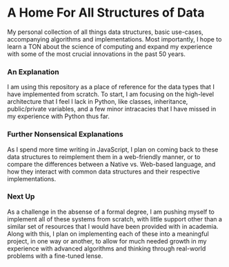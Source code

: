 # A Home For All Structures of Data
My personal collection of all things data structures, basic use-cases, accompanying algorithms and implementations. Most importantly, I hope to learn a TON about the science of computing and expand my experience with some of the most crucial innovations in the past 50 years.

### An Explanation
I am using this repository as a place of reference for the data types that I have implemented from scratch. To start, I am focusing on the high-level architecture that I feel I lack in Python, like classes, inheritance, public/private variables, and a few minor intracacies that I have missed in my experience with Python thus far.

### Further Nonsensical Explanations
As I spend more time writing in JavaScript, I plan on coming back to these data structures to reimplement them in a web-friendly manner, or to compare the differences between a Native vs. Web-based language, and how they interact with common data structures and their respective implementations.


### Next Up
As a challenge in the absense of a formal degree, I am pushing myself to implement all of these systems from scratch, with little support other than a similar set of resources that I would have been provided with in academia. Along with this, I plan on implementing each of these into a meaningful project, in one way or another, to allow for much needed growth in my experience with advanced algorithms and thinking through real-world problems with a fine-tuned lense.